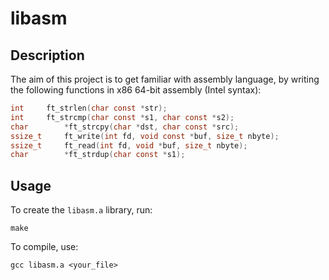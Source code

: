# libasm

## Description
The aim of this project is to get familiar with assembly language, by writing the following functions in x86 64-bit assembly (Intel syntax):
```c
int		ft_strlen(char const *str);
int		ft_strcmp(char const *s1, char const *s2);
char		*ft_strcpy(char *dst, char const *src);
ssize_t		ft_write(int fd, void const *buf, size_t nbyte);
ssize_t		ft_read(int fd, void *buf, size_t nbyte);
char		*ft_strdup(char const *s1);
```

## Usage
To create the `libasm.a` library, run:

`make`

To compile, use:

`gcc libasm.a <your_file>`
